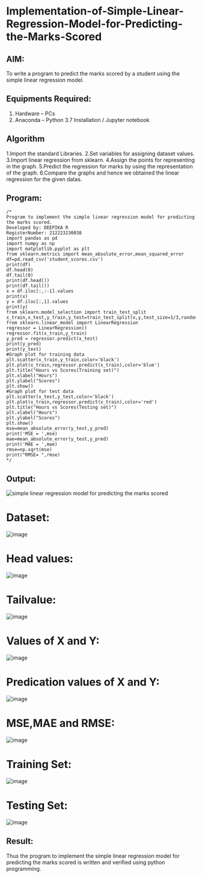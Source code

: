 # Implementation-of-Simple-Linear-Regression-Model-for-Predicting-the-Marks-Scored

## AIM:
To write a program to predict the marks scored by a student using the simple linear regression model.

## Equipments Required:
1. Hardware – PCs
2. Anaconda – Python 3.7 Installation / Jupyter notebook

## Algorithm
1.Import the standard Libraries.
2.Set variables for assigning dataset values.
3.Import linear regression from sklearn.
4.Assign the points for representing in the graph.
5.Predict the regression for marks by using the representation of the graph.
6.Compare the graphs and hence we obtained the linear regression for the given datas.
## Program:
```
/*
Program to implement the simple linear regression model for predicting the marks scored.
Developed by: DEEPIKA R
RegisterNumber: 212223230038
import pandas as pd
import numpy as np
import matplotlib.pyplot as plt
from sklearn.metrics import mean_absolute_error,mean_squared_error
df=pd.read_csv('student_scores.csv')
print(df)
df.head(0)
df.tail(0)
print(df.head())
print(df.tail())
x = df.iloc[:,:-1].values
print(x)
y = df.iloc[:,1].values
print(y)
from sklearn.model_selection import train_test_split
x_train,x_test,y_train,y_test=train_test_split(x,y,test_size=1/3,random_state=0)
from sklearn.linear_model import LinearRegression
regressor = LinearRegression()
regressor.fit(x_train,y_train)
y_pred = regressor.predict(x_test)
print(y_pred)
print(y_test)
#Graph plot for training data
plt.scatter(x_train,y_train,color='black')
plt.plot(x_train,regressor.predict(x_train),color='blue')
plt.title("Hours vs Scores(Training set)")
plt.xlabel("Hours")
plt.ylabel("Scores")
plt.show()
#Graph plot for test data
plt.scatter(x_test,y_test,color='black')
plt.plot(x_train,regressor.predict(x_train),color='red')
plt.title("Hours vs Scores(Testing set)")
plt.xlabel("Hours")
plt.ylabel("Scores")
plt.show()
mse=mean_absolute_error(y_test,y_pred)
print('MSE = ',mse)
mae=mean_absolute_error(y_test,y_pred)
print('MAE = ',mae)
rmse=np.sqrt(mse)
print("RMSE= ",rmse)
*/
```

## Output:
![simple linear regression model for predicting the marks scored](sam.png)
# Dataset:
![image](https://github.com/user-attachments/assets/2d7524c4-4e2b-49e4-815d-a169ed8b67c6)
# Head values:
![image](https://github.com/user-attachments/assets/9f6f3695-3ec3-4ba3-87d2-79e316e735f8)
# Tailvalue:
![image](https://github.com/user-attachments/assets/d0ddcb1f-bfc7-4f78-8683-c0f4c1e169bf)
# Values of X and Y:
![image](https://github.com/user-attachments/assets/7541a98a-e794-4729-8be7-9a66eb619353)
# Predication values of X and Y:
![image](https://github.com/user-attachments/assets/114d9063-6ab0-4bb5-b300-98c57b459cb6)
# MSE,MAE and RMSE:
![image](https://github.com/user-attachments/assets/96e6e751-8910-4406-bcad-2c98fc06f1f7)
# Training Set:
![image](https://github.com/user-attachments/assets/bf78c2d5-004d-421b-aada-64cc21265717)
# Testing Set:
![image](https://github.com/user-attachments/assets/c4fbbb15-040e-4736-ae28-ab1428d4e717)
## Result:
Thus the program to implement the simple linear regression model for predicting the marks scored is written and verified using python programming.
